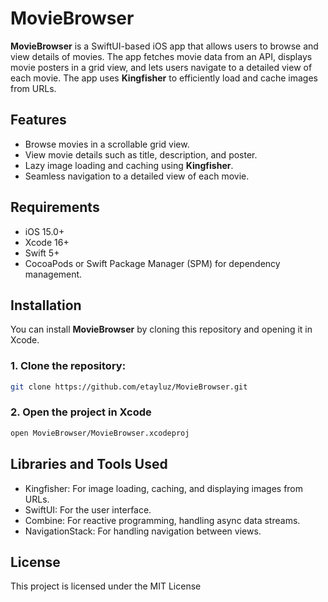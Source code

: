 # MovieBrowser

**MovieBrowser** is a SwiftUI-based iOS app that allows users to browse and view details of movies. The app fetches movie data from an API, displays movie posters in a grid view, and lets users navigate to a detailed view of each movie. The app uses **Kingfisher** to efficiently load and cache images from URLs.

## Features
- Browse movies in a scrollable grid view.
- View movie details such as title, description, and poster.
- Lazy image loading and caching using **Kingfisher**.
- Seamless navigation to a detailed view of each movie.

## Requirements
- iOS 15.0+
- Xcode 16+
- Swift 5+
- CocoaPods or Swift Package Manager (SPM) for dependency management.

## Installation

You can install **MovieBrowser** by cloning this repository and opening it in Xcode.

### 1. Clone the repository:
```bash
git clone https://github.com/etayluz/MovieBrowser.git
```

### 2. Open the project in Xcode
```bash
open MovieBrowser/MovieBrowser.xcodeproj
```

## Libraries and Tools Used
- Kingfisher: For image loading, caching, and displaying images from URLs.
- SwiftUI: For the user interface.
- Combine: For reactive programming, handling async data streams.
- NavigationStack: For handling navigation between views.
  
## License
This project is licensed under the MIT License
